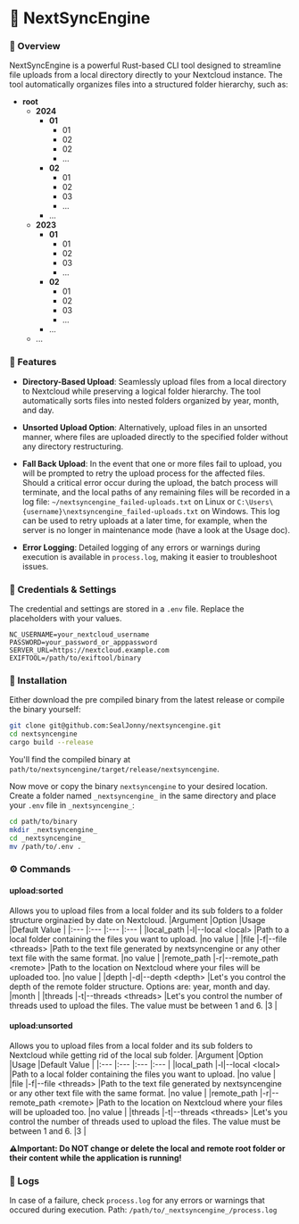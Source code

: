 # 🚀 NextSyncEngine

### 📖 Overview

NextSyncEngine is a powerful Rust-based CLI tool designed to streamline file uploads from a local directory directly to your Nextcloud instance. The tool automatically organizes files into a structured folder hierarchy, such as:

- **root**
  - **2024**
    - **01**
      - 01
      - 02
      - 02
      - ...
    - **02**
      - 01
      - 02
      - 03
      - ...
    - ...
  - **2023**
    - **01**
      - 01
      - 02
      - 03
      - ...
    - **02**
      - 01
      - 02
      - 03
      - ...
    - ...
  - ...


### 🚀 Features

- **Directory-Based Upload**: Seamlessly upload files from a local directory to Nextcloud while preserving a logical folder hierarchy. The tool automatically sorts files into nested folders organized by year, month, and day.

- **Unsorted Upload Option**: Alternatively, upload files in an unsorted manner, where files are uploaded directly to the specified folder without any directory restructuring.

- **Fall Back Upload**: In the event that one or more files fail to upload, you will be prompted to retry the upload process for the affected files. Should a critical error occur during the upload, the batch process will terminate, and the local paths of any remaining files will be recorded in a log file: `~/nextsyncengine_failed-uploads.txt` on Linux or `C:\Users\{username}\nextsyncengine_failed-uploads.txt` on Windows. This log can be used to retry uploads at a later time, for example, when the server is no longer in maintenance mode (have a look at the Usage doc).

- **Error Logging**: Detailed logging of any errors or warnings during execution is available in `process.log`, making it easier to troubleshoot issues.

### 🔐 Credentials & Settings
The credential and settings  are stored in a `.env` file. Replace the placeholders with your values.

```plaintext
NC_USERNAME=your_nextcloud_username
PASSWORD=your_password_or_apppassword
SERVER_URL=https://nextcloud.example.com
EXIFTOOL=/path/to/exiftool/binary
```

### 🔧 Installation
Either download the pre compiled binary from the latest release or compile the binary yourself:
```bash
git clone git@github.com:SealJonny/nextsyncengine.git
cd nextsyncengine
cargo build --release
```
You'll find the compiled binary at `path/to/nextsyncengine/target/release/nextsyncengine`.

Now move or copy the binary `nextsyncengine` to your desired location.
Create a folder named `_nextsyncengine_` in the same directory and place your `.env` file in `_nextsyncengine_`:
```bash
cd path/to/binary
mkdir _nextsyncengine_
cd _nextsyncengine_
mv /path/to/.env .
```

### ⚙️ Commands
#### upload:sorted
Allows you to upload files from a local folder and its sub folders to a folder structure orginazied by date on Nextcloud.
|Argument     |Option                                 |Usage                                                                                                |Default Value  |
|:---         |:---                                   |:---                                                                                                 |:---           |
|local_path   |-l\|--local &lt;local&gt;              |Path to a local folder containing the files you want to upload.                                      |no value       |
|file         |-f\|--file &lt;threads&gt;             |Path to the text file generated by nextsyncengine or any other text file with the same format.       |no value       |
|remote_path  |-r\|--remote_path &lt;remote&gt;       |Path to the location on Nextcloud where your files will be uploaded too.                             |no value       |
|depth        |-d\|--depth &lt;depth&gt;              |Let's you control the depth of the remote folder structure. Options are: year, month and day.        |month          |
|threads      |-t\|--threads &lt;threads&gt;          |Let's you control the number of threads used to upload the files. The value must be between 1 and 6. |3              |

#### upload:unsorted
Allows you to upload files from a local folder and its sub folders to Nextcloud while getting rid of the local sub folder.
|Argument     |Option                                 |Usage                                                                                                |Default Value  |
|:---         |:---                                   |:---                                                                                                 |:---           |
|local_path   |-l\|--local &lt;local&gt;              |Path to a local folder containing the files you want to upload.                                      |no value       |
|file         |-f\|--file &lt;threads&gt;             |Path to the text file generated by nextsyncengine or any other text file with the same format.       |no value       |
|remote_path  |-r\|--remote_path &lt;remote&gt;       |Path to the location on Nextcloud where your files will be uploaded too.                             |no value       |
|threads      |-t\|--threads &lt;threads&gt;          |Let's you control the number of threads used to upload the files. The value must be between 1 and 6. |3              |

 **⚠️Important: Do NOT change or delete the local and remote root folder or their content while the application is running!**


### 📜 Logs
In case of a failure, check `process.log` for any errors or warnings that occured during execution.
Path: `/path/to/_nextsyncengine_/process.log`

